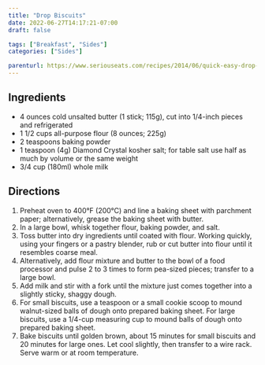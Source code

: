 ```yaml
---
title: "Drop Biscuits"
date: 2022-06-27T14:17:21-07:00
draft: false

tags: ["Breakfast", "Sides"]
categories: ["Sides"]

parenturl: https://www.seriouseats.com/recipes/2014/06/quick-easy-drop-biscuits-recipe.html
---
```



## Ingredients

- 4 ounces cold unsalted butter (1 stick; 115g), cut into 1/4-inch pieces and refrigerated
- 1 1/2 cups all-purpose flour (8 ounces; 225g)
- 2 teaspoons baking powder
- 1 teaspoon (4g) Diamond Crystal kosher salt; for table salt use half as much by volume or the same weight
- 3/4 cup (180ml) whole milk

## Directions

1. Preheat oven to 400°F (200°C) and line a baking sheet with parchment paper; alternatively, grease the baking sheet with butter.
1. In a large bowl, whisk together flour, baking powder, and salt.
1. Toss butter into dry ingredients until coated with flour. Working quickly, using your fingers or a pastry blender, rub or cut butter into flour until it resembles coarse meal.
1. Alternatively, add flour mixture and butter to the bowl of a food processor and pulse 2 to 3 times to form pea-sized pieces; transfer to a large bowl.
1. Add milk and stir with a fork until the mixture just comes together into a slightly sticky, shaggy dough.
1. For small biscuits, use a teaspoon or a small cookie scoop to mound walnut-sized balls of dough onto prepared baking sheet. For large biscuits, use a 1/4-cup measuring cup to mound balls of dough onto prepared baking sheet.
1. Bake biscuits until golden brown, about 15 minutes for small biscuits and 20 minutes for large ones. Let cool slightly, then transfer to a wire rack. Serve warm or at room temperature.
